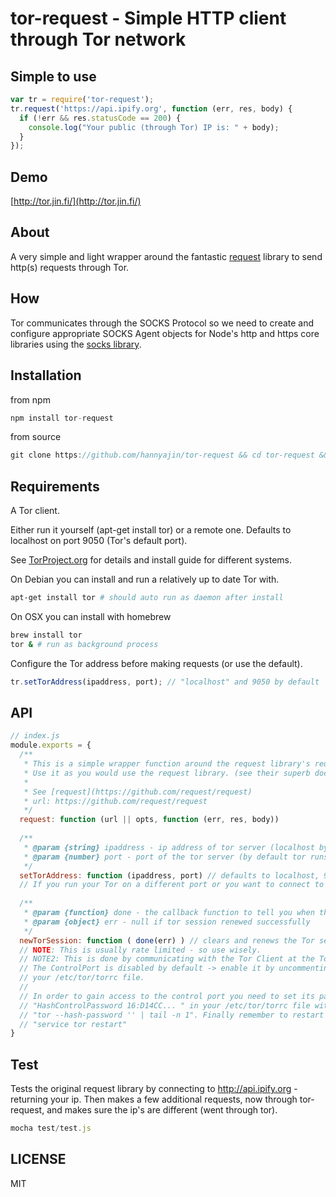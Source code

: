 # tor-request - Simple HTTP client through Tor network

## Simple to use
```js
var tr = require('tor-request');
tr.request('https://api.ipify.org', function (err, res, body) {
  if (!err && res.statusCode == 200) {
    console.log("Your public (through Tor) IP is: " + body);
  }
});
```
## Demo
[http://tor.jin.fi/](http://tor.jin.fi/)

## About
A very simple and light wrapper around the fantastic [request](https://github.com/request/request) library to send http(s) requests through Tor.

## How
Tor communicates through the SOCKS Protocol so we need to create and configure appropriate SOCKS Agent objects for Node's http and https core libraries using the [socks library](https://github.com/JoshGlazebrook/socks).

## Installation

from npm
```js
npm install tor-request
```
from source
```js
git clone https://github.com/hannyajin/tor-request && cd tor-request && npm install && mocha test/test.js
```

## Requirements
A Tor client.

Either run it yourself (apt-get install tor) or a remote one. Defaults to localhost on port 9050 (Tor's default port).

See [TorProject.org](https://www.torproject.org/docs/debian.html.en) for details and install guide for different systems.

On Debian you can install and run a relatively up to date Tor with.

```bash
apt-get install tor # should auto run as daemon after install
```

On OSX you can install with homebrew

```bash
brew install tor
tor & # run as background process
```

Configure the Tor address before making requests (or use the default).

```js
tr.setTorAddress(ipaddress, port); // "localhost" and 9050 by default
```

## API

```js
// index.js
module.exports = {
  /**
   * This is a simple wrapper function around the request library's request function.
   * Use it as you would use the request library. (see their superb documentation)
   *
   * See [request](https://github.com/request/request)
   * url: https://github.com/request/request
   */
  request: function (url || opts, function (err, res, body))
  
  /**
   * @param {string} ipaddress - ip address of tor server (localhost by default)
   * @param {number} port - port of the tor server (by default tor runs on port 9050)
   */
  setTorAddress: function (ipaddress, port) // defaults to localhost, 9050
  // If you run your Tor on a different port or you want to connect to a publicly avilable remote Tor server.
  
  /**
   * @param {function} done - the callback function to tell you when the process is done
   * @param {object} err - null if tor session renewed successfully
   */
  newTorSession: function ( done(err) ) // clears and renews the Tor session (i.e., you get a new IP)
  // NOTE: This is usually rate limited - so use wisely.
  // NOTE2: This is done by communicating with the Tor Client at the Tor ControlPort (default: localhost:9051)
  // The ControlPort is disabled by default -> enable it by uncommenting the line "#ControlPort 9051" in
  // your /etc/tor/torrc file.
  //
  // In order to gain access to the control port you need to set its password. Update the line
  // "HashControlPassword 16:D14CC... " in your /etc/tor/torrc file with the password you get by running
  // "tor --hash-password '' | tail -n 1". Finally remember to restart tor to enable the changes.
  // "service tor restart"
}
```

## Test

Tests the original request library by connecting to http://api.ipify.org - returning your ip. Then makes a few additional requests, now through tor-request, and makes sure the ip's are different (went through tor).

```js
mocha test/test.js
```

## LICENSE
MIT
